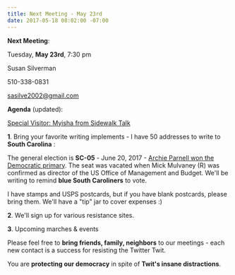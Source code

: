 ```yaml
---
title: Next Meeting - May 23rd
date: 2017-05-18 08:02:00 -07:00
---
```


**Next Meeting**:

Tuesday, **May 23rd**, 7:30 pm

Susan Silverman

510-338-0831

sasilve2002@gmail.com

**Agenda** (updated):  

[Special Visitor: Myisha from Sidewalk Talk ](http://www.sidewalktalksf.com/) 

**1**. Bring your favorite writing implements - I have 50 addresses to write to **South Carolina** :  

The general election is **SC-05** - June 20, 2017 - [Archie Parnell won the Democratic primary](https://ballotpedia.org/Archie_Parnell).  The seat was vacated when Mick Mulvaney (R) was confirmed as director of the US Office of Management and Budget.  We'll be writing to remind **blue South Caroliners** to vote.

I have stamps and USPS postcards, but if you have blank postcards, please bring them.  We'll have a "tip" jar to cover expenses :)

**2**. We'll sign up for various resistance sites.

**3**. Upcoming marches & events

Please feel free to **bring friends, family, neighbors** to our meetings - each new contact is a success for resisting the Twitter Twit.  

You are **protecting our democracy** in spite of **Twit's insane distractions**.



